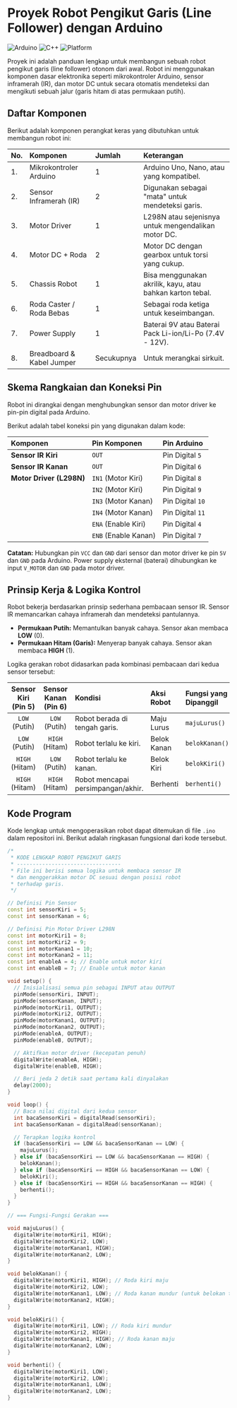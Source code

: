 # Proyek Robot Pengikut Garis (Line Follower) dengan Arduino

![Arduino](https://img.shields.io/badge/Arduino-UNO-blue?style=for-the-badge&logo=arduino)
![C++](https://img.shields.io/badge/Language-C%2B%2B-blue?style=for-the-badge&logo=cplusplus)
![Platform](https://img.shields.io/badge/Platform-Hardware-orange?style=for-the-badge)

Proyek ini adalah panduan lengkap untuk membangun sebuah robot pengikut garis (line follower) otonom dari awal. Robot ini menggunakan komponen dasar elektronika seperti mikrokontroler Arduino, sensor inframerah (IR), dan motor DC untuk secara otomatis mendeteksi dan mengikuti sebuah jalur (garis hitam di atas permukaan putih).

## Daftar Komponen

Berikut adalah komponen perangkat keras yang dibutuhkan untuk membangun robot ini:

| No. | Komponen | Jumlah | Keterangan |
| :-- | :--- | :--- | :--- |
| 1. | Mikrokontroler Arduino | 1 | Arduino Uno, Nano, atau yang kompatibel. |
| 2. | Sensor Inframerah (IR) | 2 | Digunakan sebagai "mata" untuk mendeteksi garis. |
| 3. | Motor Driver | 1 | L298N atau sejenisnya untuk mengendalikan motor DC. |
| 4. | Motor DC + Roda | 2 | Motor DC dengan gearbox untuk torsi yang cukup. |
| 5. | Chassis Robot | 1 | Bisa menggunakan akrilik, kayu, atau bahkan karton tebal. |
| 6. | Roda Caster / Roda Bebas | 1 | Sebagai roda ketiga untuk keseimbangan. |
| 7. | Power Supply | 1 | Baterai 9V atau Baterai Pack Li-ion/Li-Po (7.4V - 12V). |
| 8. | Breadboard & Kabel Jumper | Secukupnya | Untuk merangkai sirkuit. |

## Skema Rangkaian dan Koneksi Pin

Robot ini dirangkai dengan menghubungkan sensor dan motor driver ke pin-pin digital pada Arduino.

Berikut adalah tabel koneksi pin yang digunakan dalam kode:

| Komponen | Pin Komponen | Pin Arduino |
| :--- | :--- | :--- |
| **Sensor IR Kiri** | `OUT` | Pin Digital `5` |
| **Sensor IR Kanan** | `OUT` | Pin Digital `6` |
| **Motor Driver (L298N)** | `IN1` (Motor Kiri) | Pin Digital `8` |
| | `IN2` (Motor Kiri) | Pin Digital `9` |
| | `IN3` (Motor Kanan)| Pin Digital `10`|
| | `IN4` (Motor Kanan)| Pin Digital `11`|
| | `ENA` (Enable Kiri)| Pin Digital `4` |
| | `ENB` (Enable Kanan)| Pin Digital `7` |

**Catatan:** Hubungkan pin `VCC` dan `GND` dari sensor dan motor driver ke pin `5V` dan `GND` pada Arduino. Power supply eksternal (baterai) dihubungkan ke input `V_MOTOR` dan `GND` pada motor driver.

## Prinsip Kerja & Logika Kontrol

Robot bekerja berdasarkan prinsip sederhana pembacaan sensor IR. Sensor IR memancarkan cahaya inframerah dan mendeteksi pantulannya.

-   **Permukaan Putih:** Memantulkan banyak cahaya. Sensor akan membaca **LOW** (0).
-   **Permukaan Hitam (Garis):** Menyerap banyak cahaya. Sensor akan membaca **HIGH** (1).

Logika gerakan robot didasarkan pada kombinasi pembacaan dari kedua sensor tersebut:

| Sensor Kiri (Pin 5) | Sensor Kanan (Pin 6) | Kondisi | Aksi Robot | Fungsi yang Dipanggil |
| :---: | :---: | :--- | :--- | :--- |
| `LOW` (Putih) | `LOW` (Putih) | Robot berada di tengah garis. | Maju Lurus | `majuLurus()` |
| `LOW` (Putih) | `HIGH` (Hitam) | Robot terlalu ke kiri. | Belok Kanan | `belokKanan()` |
| `HIGH` (Hitam) | `LOW` (Putih) | Robot terlalu ke kanan. | Belok Kiri | `belokKiri()` |
| `HIGH` (Hitam) | `HIGH` (Hitam) | Robot mencapai persimpangan/akhir. | Berhenti | `berhenti()` |

## Kode Program

Kode lengkap untuk mengoperasikan robot dapat ditemukan di file `.ino` dalam repositori ini. Berikut adalah ringkasan fungsional dari kode tersebut.

```cpp
/*
 * KODE LENGKAP ROBOT PENGIKUT GARIS
 * ---------------------------------
 * File ini berisi semua logika untuk membaca sensor IR
 * dan menggerakkan motor DC sesuai dengan posisi robot
 * terhadap garis.
 */

// Definisi Pin Sensor
const int sensorKiri = 5;
const int sensorKanan = 6;

// Definisi Pin Motor Driver L298N
const int motorKiri1 = 8;
const int motorKiri2 = 9;
const int motorKanan1 = 10;
const int motorKanan2 = 11;
const int enableA = 4; // Enable untuk motor kiri
const int enableB = 7; // Enable untuk motor kanan

void setup() {
  // Inisialisasi semua pin sebagai INPUT atau OUTPUT
  pinMode(sensorKiri, INPUT);
  pinMode(sensorKanan, INPUT);
  pinMode(motorKiri1, OUTPUT);
  pinMode(motorKiri2, OUTPUT);
  pinMode(motorKanan1, OUTPUT);
  pinMode(motorKanan2, OUTPUT);
  pinMode(enableA, OUTPUT);
  pinMode(enableB, OUTPUT);

  // Aktifkan motor driver (kecepatan penuh)
  digitalWrite(enableA, HIGH);
  digitalWrite(enableB, HIGH);

  // Beri jeda 2 detik saat pertama kali dinyalakan
  delay(2000);
}

void loop() {
  // Baca nilai digital dari kedua sensor
  int bacaSensorKiri = digitalRead(sensorKiri);
  int bacaSensorKanan = digitalRead(sensorKanan);

  // Terapkan logika kontrol
  if (bacaSensorKiri == LOW && bacaSensorKanan == LOW) {
    majuLurus();
  } else if (bacaSensorKiri == LOW && bacaSensorKanan == HIGH) {
    belokKanan();
  } else if (bacaSensorKiri == HIGH && bacaSensorKanan == LOW) {
    belokKiri();
  } else if (bacaSensorKiri == HIGH && bacaSensorKanan == HIGH) {
    berhenti();
  }
}

// === Fungsi-Fungsi Gerakan ===

void majuLurus() {
  digitalWrite(motorKiri1, HIGH);
  digitalWrite(motorKiri2, LOW);
  digitalWrite(motorKanan1, HIGH);
  digitalWrite(motorKanan2, LOW);
}

void belokKanan() {
  digitalWrite(motorKiri1, HIGH); // Roda kiri maju
  digitalWrite(motorKiri2, LOW);
  digitalWrite(motorKanan1, LOW); // Roda kanan mundur (untuk belokan tajam)
  digitalWrite(motorKanan2, HIGH);
}

void belokKiri() {
  digitalWrite(motorKiri1, LOW); // Roda kiri mundur
  digitalWrite(motorKiri2, HIGH);
  digitalWrite(motorKanan1, HIGH); // Roda kanan maju
  digitalWrite(motorKanan2, LOW);
}

void berhenti() {
  digitalWrite(motorKiri1, LOW);
  digitalWrite(motorKiri2, LOW);
  digitalWrite(motorKanan1, LOW);
  digitalWrite(motorKanan2, LOW);
}
